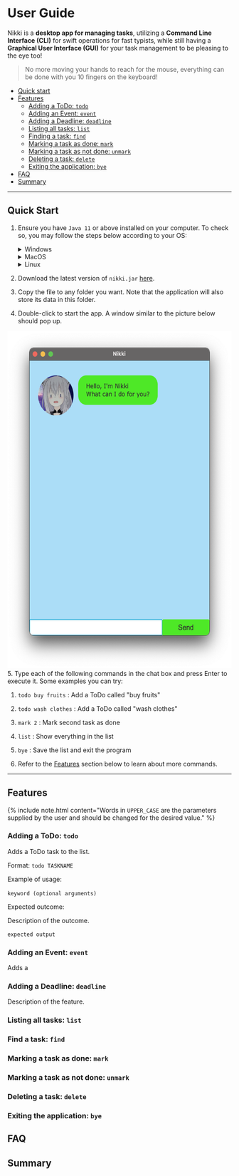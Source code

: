 # User Guide

Nikki is a **desktop app for managing tasks**, utilizing a **Command Line Interface (CLI)** for swift operations for
fast typists, while still having a **Graphical User Interface (GUI)** for your task management to be pleasing to the
eye too!

> No more moving your hands to reach for the mouse, everything can be done with you 10 fingers on the keyboard!

 - [Quick start](#quick-start)
 - [Features](#features)
   - [Adding a ToDo: `todo`](#adding-a-todo-todo)
   - [Adding an Event: `event`](#adding-an-event-event)
   - [Adding a Deadline: `deadline`](#adding-a-deadline-deadline)
   - [Listing all tasks: `list`](#listing-all-tasks-list)
   - [Finding a task: `find`](#finding-a-task-find)
   - [Marking a task as done: `mark`](#marking-a-task-as-done-mark)
   - [Marking a task as not done: `unmark`](#unmarking-a-task-as-not-done-unmark)
   - [Deleting a task: `delete`](#deleting-a-task-delete)
   - [Exiting the application: `bye`](#exiting-the-application-bye)
 - [FAQ](#faq)
 - [Summary](#summary)

---

## Quick Start
1. Ensure you have `Java 11` or above installed on your computer. To check so, you may follow the steps below according
   to your OS:

   <details>
      <summary>Windows</summary>
      <p>
   
         1. In the windows search bar, type in "command prompt" and press Enter.
         2. Type in `java -version` and press `Enter`.
            1. If the version is displayed, this means Java is installed.
            You just need to check whether the *version complies*.
            2. If nothing displays, an error message appears, or your version is incompatible, you may install the correct
            Java version [here](https://www.oracle.com/java/technologies/downloads/#java11).
         
      </p>
   </details>
      
   <details>
     <summary>MacOS</summary>
      <p>

         1. Press `cmd + space` to bring up Spotlight Search. Type `terminal` and press `Enter` to open the terminal app.
         2. Type in `java -version` and press `Enter`.
            1. If the version is displayed, this means Java is installed.
               You just need to check whether the *version complies*.
            2. If nothing displays, an error message appears, or your version is incompatible, you may install the correct
               Java version [here](https://www.oracle.com/java/technologies/downloads/#java11).
      
      </p>   
   </details>
   
   <details>
      <summary>Linux</summary>
      <p>

         1. Open a new terminal window.
         2. Type in `java -version` and press `Enter`.
            1. If the version is displayed, this means Java is installed.
               You just need to check whether the *version complies*.
            2. If nothing displays, an error message appears, or your version is incompatible, you may install the correct
               Java version [here](https://www.oracle.com/java/technologies/downloads/#java11).
      
      </p>
   </details>
      
2. Download the latest version of `nikki.jar` [here](https://github.com/DavidTan0527/ip/releases/).
3. Copy the file to any folder you want. Note that the application will also store its data in this folder.
4. Double-click to start the app. A window similar to the picture below should pop up.
<img src="assets/start.png" style="margin: 0 auto;" width="570" height="758" />
5. Type each of the following commands in the chat box and press Enter to execute it. Some examples you can try:

   1. `todo buy fruits` : Add a ToDo called "buy fruits"
   2. `todo wash clothes` : Add a ToDo called "wash clothes"
   3. `mark 2` : Mark second task as done
   4. `list` : Show everything in the list
   5. `bye` : Save the list and exit the program

6. Refer to the [Features](#features) section below to learn about more commands.

---

## Features 
{% include note.html content="Words in `UPPER_CASE` are the parameters supplied by the user and
should be changed for the desired value." %}

### Adding a ToDo: `todo`
Adds a ToDo task to the list.

Format: `todo TASKNAME`

Example of usage:

`keyword (optional arguments)`

Expected outcome:

Description of the outcome.

```
expected output
```

### Adding an Event: `event`
Adds a 

### Adding a Deadline: `deadline`

Description of the feature.

### Listing all tasks: `list`

### Find a task: `find`

### Marking a task as done: `mark`

### Marking a task as not done: `unmark`

### Deleting a task: `delete`

### Exiting the application: `bye`

## FAQ

## Summary
